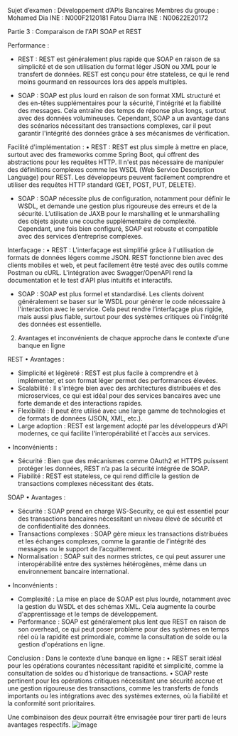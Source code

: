 Sujet d’examen : Développement d’APIs Bancaires
Membres du groupe : 
Mohamed Dia 	INE : N000F2120181
Fatou Diarra		INE : N00622E20172

Partie 3 : Comparaison de l'API SOAP et REST

Performance : 
-	REST : REST est généralement plus rapide que SOAP en raison de sa simplicité et de son utilisation du format léger JSON ou XML pour le transfert de données. REST est conçu pour être stateless, ce qui le rend moins gourmand en ressources lors des appels multiples.
  
  - SOAP : SOAP est plus lourd en raison de son format XML structuré et des en-têtes supplémentaires pour la sécurité, l'intégrité et la fiabilité des messages. Cela entraîne des temps de réponse plus longs, surtout avec des données volumineuses. Cependant, SOAP a un avantage dans des scénarios nécessitant des transactions complexes, car il peut garantir l'intégrité des données grâce à ses mécanismes de vérification.

Facilité d'implémentation :
•⁠  ⁠REST : REST est plus simple à mettre en place, surtout avec des frameworks comme Spring Boot, qui offrent des abstractions pour les requêtes HTTP. Il n'est pas nécessaire de manipuler des définitions complexes comme les WSDL (Web Service Description Language) pour REST. Les développeurs peuvent facilement comprendre et utiliser des requêtes HTTP standard (GET, POST, PUT, DELETE).
  
-	SOAP : SOAP nécessite plus de configuration, notamment pour définir le WSDL, et demande une gestion plus rigoureuse des erreurs et de la sécurité. L’utilisation de JAXB pour le marshalling et le unmarshalling des objets ajoute une couche supplémentaire de complexité. Cependant, une fois bien configuré, SOAP est robuste et compatible avec des services d’entreprise complexes.

Interfaçage :
•⁠  ⁠REST : L'interfaçage est simplifié grâce à l'utilisation de formats de données légers comme JSON. REST fonctionne bien avec des clients mobiles et web, et peut facilement être testé avec des outils comme Postman ou cURL. L'intégration avec Swagger/OpenAPI rend la documentation et le test d'API plus intuitifs et interactifs.
  
  -  SOAP : SOAP est plus formel et standardisé. Les clients doivent généralement se baser sur le WSDL pour générer le code nécessaire à l'interaction avec le service. Cela peut rendre l’interfaçage plus rigide, mais aussi plus fiable, surtout pour des systèmes critiques où l'intégrité des données est essentielle.

2. Avantages et inconvénients de chaque approche dans le contexte d’une banque en ligne

REST
•⁠  ⁠Avantages :
  - Simplicité et légèreté : REST est plus facile à comprendre et à implémenter, et son format léger permet des performances élevées.
  - Scalabilité : Il s'intègre bien avec des architectures distribuées et des microservices, ce qui est idéal pour des services bancaires avec une forte demande et des interactions rapides.
  - Flexibilité : Il peut être utilisé avec une large gamme de technologies et de formats de données (JSON, XML, etc.).
  - Large adoption : REST est largement adopté par les développeurs d'API modernes, ce qui facilite l'interopérabilité et l'accès aux services.

•⁠  ⁠Inconvénients :
  - Sécurité : Bien que des mécanismes comme OAuth2 et HTTPS puissent protéger les données, REST n’a pas la sécurité intégrée de SOAP.
  - Fiabilité : REST est stateless, ce qui rend difficile la gestion de transactions complexes nécessitant des états.

SOAP
•⁠  ⁠Avantages :
  - Sécurité : SOAP prend en charge WS-Security, ce qui est essentiel pour des transactions bancaires nécessitant un niveau élevé de sécurité et de confidentialité des données.
  - Transactions complexes : SOAP gère mieux les transactions distribuées et les échanges complexes, comme la garantie de l’intégrité des messages ou le support de l’acquittement.
  - Normalisation : SOAP suit des normes strictes, ce qui peut assurer une interopérabilité entre des systèmes hétérogènes, même dans un environnement bancaire international.

•⁠  ⁠Inconvénients :
  - Complexité : La mise en place de SOAP est plus lourde, notamment avec la gestion du WSDL et des schémas XML. Cela augmente la courbe d'apprentissage et le temps de développement.
  - Performance : SOAP est généralement plus lent que REST en raison de son overhead, ce qui peut poser problème pour des systèmes en temps réel où la rapidité est primordiale, comme la consultation de solde ou la gestion d'opérations en ligne.

Conclusion :
Dans le contexte d’une banque en ligne :
•⁠  ⁠REST serait idéal pour les opérations courantes nécessitant rapidité et simplicité, comme la consultation de soldes ou d’historique de transactions.
•⁠  ⁠SOAP reste pertinent pour les opérations critiques nécessitant une sécurité accrue et une gestion rigoureuse des transactions, comme les transferts de fonds importants ou les intégrations avec des systèmes externes, où la fiabilité et la conformité sont prioritaires. 

Une combinaison des deux pourrait être envisagée pour tirer parti de leurs avantages respectifs.
![image](https://github.com/user-attachments/assets/8432f650-970c-4748-b652-7b3ee55613bb)
